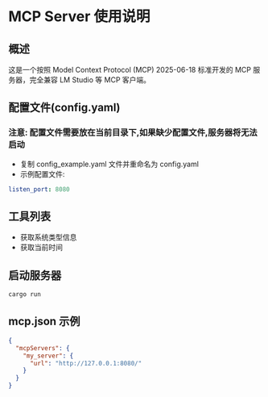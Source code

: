 # MCP Server 使用说明

## 概述

这是一个按照 Model Context Protocol (MCP) 2025-06-18 标准开发的 MCP 服务器，完全兼容 LM Studio 等 MCP 客户端。

## 配置文件(config.yaml)
### 注意: 配置文件需要放在当前目录下,如果缺少配置文件,服务器将无法启动
- 复制 config_example.yaml 文件并重命名为 config.yaml
- 示例配置文件:

```yaml
listen_port: 8080

```
## 工具列表
- 获取系统类型信息
- 获取当前时间

## 启动服务器

```bash
cargo run
```

## mcp.json 示例

```json
{
  "mcpServers": {
    "my_server": {
      "url": "http://127.0.0.1:8080/"
    }
  }
}

```
